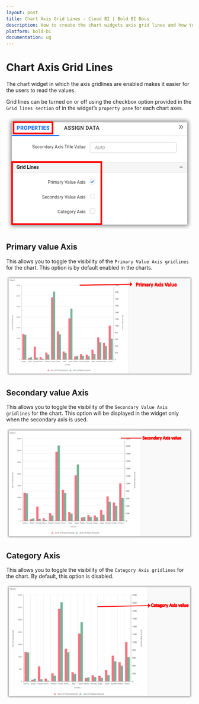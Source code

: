 ```yaml
---
layout: post
title: Chart Axis Grid Lines - Cloud BI | Bold BI Docs
description: How to create the chart widgets axis grid lines and how to customize the chart axis grid lines using Bold BI Cloud.
platform: bold-bi
documentation: ug
---
```


# Chart Axis Grid Lines

The chart widget in which the axis gridlines are enabled makes it easier for the users to read the values. 

Grid lines can be turned on or off using the checkbox option provided in the `Grid lines section` of in the widget’s `property pane` for each chart axes. 

![Grid lines section](/static/assets/cloud/visualizing-data/working-with-widgets/images/ChartGridLines.png)

## Primary value Axis

This allows you to toggle the visibility of the `Primary Value Axis gridlines` for the chart. This option is by default enabled in the charts. 

![Primary Value Axis gridlines](/static/assets/cloud/visualizing-data/working-with-widgets/images/Primary-Value-Axis-Gridlines.png)

## Secondary value Axis

This allows you to toggle the visibility of the `Secondary Value Axis gridlines` for the chart. This option will be displayed in the widget only when the secondary axis is used. 

![Secondary Value Axis gridlines](/static/assets/cloud/visualizing-data/working-with-widgets/images/Secondary-Value-Axis-Gridlines.png)

## Category Axis

This allows you to toggle the visibility of the `Category Axis gridlines` for the chart. By default, this option is disabled. 

![Category Axis gridlines](/static/assets/cloud/visualizing-data/working-with-widgets/images/Category-Axis-GridLines.png)

